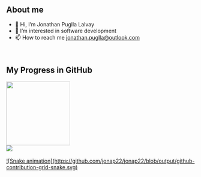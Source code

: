 ## About me
- 👋 Hi, I’m Jonathan Puglla Lalvay
- 👀 I’m interested in software development
- 📫 How to reach me jonathan.puglla@outlook.com
</br>

## My Progress in GitHub
<div>
  <a href="https://github.com/jonap22">
    
  <div>
    <img align="center" height="170" src="https://github-readme-stats.vercel.app/api/top-langs/?username=jonap22&layout=compact&langs_count=16&theme=dracula"/>
  </div>
    
  <div>
    <img align="center" src="https://github-readme-stats.vercel.app/api?username=jonap22&show_icons=true&theme=dracula&include_all_commits=true&count_private=true&hide=issues"/>
  </div>

</div>
  
</br>
  ![Snake animation](https://github.com/jonap22/jonap22/blob/output/github-contribution-grid-snake.svg)
 
</div>
